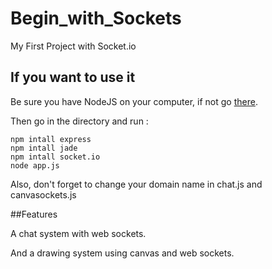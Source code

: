Begin_with_Sockets
==================

My First Project with Socket.io

## If you want to use it

Be sure you have NodeJS on your computer, if not go [there](http://nodejs.org/).

Then go in the directory and run : 

```
npm intall express
npm intall jade
npm intall socket.io
node app.js
```

Also, don't forget to change your domain name in chat.js and canvasockets.js


##Features

A chat system with web sockets.

And a drawing system using canvas and web sockets.
